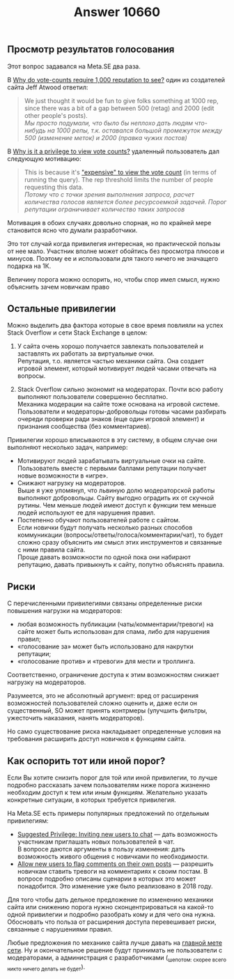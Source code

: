 ﻿---
title: "Answer 10660"
se.owner.user_id: 178556
se.owner.display_name: "default locale"
se.owner.link: "https://ru.meta.stackoverflow.com/users/178556/default-locale"
se.answer_id: 10660
se.question_id: 10659
se.post_type: answer
se.score: 9
se.is_accepted: False
---
<h2>Просмотр результатов голосования</h2>
<p>Этот вопрос задавался на Meta.SE два раза.</p>
<p>В <a href="https://meta.stackexchange.com/questions/37116/why-do-vote-counts-require-1-000-reputation-to-see">Why do vote-counts require 1,000 reputation to see?</a> один из создателей сайта Jeff Atwood ответил:</p>
<blockquote>
<p>We just thought it would be fun to give folks something at 1000 rep, since there was a bit of a gap between 500 (retag) and 2000 (edit other people's posts).<br />
<em>Мы просто подумали, что было бы неплохо дать людям что-нибудь на 1000 репы, т.к. оставался большой промежуток между 500 (изменение меток) и 2000 (правка чужих постов)</em></p>
</blockquote>
<p>В <a href="https://meta.stackexchange.com/questions/69852/why-is-it-a-privilege-to-view-vote-counts">Why is it a privilege to view vote counts?</a> удаленный пользователь дал следующую мотивацию:</p>
<blockquote>
<p>This is because it's <a href="https://meta.stackexchange.com/questions/747/show-total-votes-or-up-down-votes/1007#1007">&quot;expensive&quot; to view the vote count</a> (in terms of running the query). The rep threshold limits the number of people requesting this data.<br />
<em>Потому что с точки зрения выполнения запроса, расчет количества голосов является более ресурсоемкой задачей. Порог репутации ограничивает количество таких запросов</em></p>
</blockquote>
<p>Мотивация в обоих случаях довольно спорная, но по крайней мере становится ясно что думали разработчики.</p>
<p>Это тот случай когда привилегия интересная, но практической пользы от нее мало. Участник вполне может обойтись без просмотра плюсов и минусов. Поэтому ее и использовали для такого ничего не значащего подарка на 1К.</p>
<p>Величину порога можно оспорить, но, чтобы спор имел смысл, нужно объяснить зачем новичкам право</p>
<h2>Остальные привилегии</h2>
<p>Можно выделить два фактора которые в свое время повлияли на успех Stack Overflow и сети Stack Exchange в целом:</p>
<ol>
<li><p>У сайта очень хорошо получается завлекать пользователей и заставлять их работать за виртуальные очки.<br />
Репутация, т.о. является частью механики сайта. Она создает игровой элемент, который мотивирует людей часами отвечать на вопросы.</p>
</li>
<li><p>Stack Overflow сильно экономит на модераторах. Почти всю работу выполняют пользователи совершенно бесплатно.<br />
Механика модерации на сайте тоже основана на игровой системе. Пользователи и модераторы-добровольцы готовы часами разбирать очереди проверки ради знаков (еще один игровой элемент) и признания сообщества (без комментариев).</p>
</li>
</ol>
<p>Привилегии хорошо вписываются в эту систему, в общем случае они выполняют несколько задач, например:</p>
<ul>
<li>Мотивируют людей зарабатывать виртуальные очки на сайте.<br />
Пользователь вместе с первыми баллами репутации получает новые возможности в «игре».</li>
<li>Снижают нагрузку на модераторов.<br />
Выше я уже упомянул, что львиную долю модераторской работы выполняют добровольцы. Сайту выгодно оградить их от скучной рутины. Чем меньше людей имеют доступ к функции тем меньше людей используют ее для нарушения правил.</li>
<li>Постепенно обучают пользователей работе с сайтом.<br />
Если новички будут получать несколько разных способов коммуникации (вопросы/ответы/голоса/комментарии/чат), то будет сложно сразу объяснить им смысл этих инструментов и связанные с ними правила сайта.<br />
Проще давать возможности по одной пока они набирают репутацию, давать привыкнуть к сайту, попутно объяснять правила.</li>
</ul>
<h2>Риски</h2>
<p>С перечисленными привилегиями связаны определенные риски повышения нагрузки на модераторов:</p>
<ul>
<li>любая возможность публикации (чаты/комментарии/тревоги) на сайте может быть использован для спама, либо для нарушения правил;</li>
<li>«голосование за» может быть использовано для накрутки репутации;</li>
<li>«голосование против» и «тревоги» для мести и троллинга.</li>
</ul>
<p>Соответственно, ограничение доступа к этим возможностям снижает нагрузку на модераторов.</p>
<p>Разумеется, это не абсолютный аргумент: вред от расширения возможностей пользователей сложно оценить и, даже если он существенный, SO может принять контрмеры (улучшить фильтры, ужесточить наказания, нанять модераторов).</p>
<p>Но само существование риска накладывает определенные условия на требования расширить доступ новичков к функциям сайта.</p>
<h2>Как оспорить тот или иной порог?</h2>
<p>Если Вы хотите снизить порог для той или иной привилегии, то лучше подробно рассказать зачем пользователям ниже порога жизненно необходим доступ к тем или иным функциям. Желательно указать конкретные ситуации, в которых требуется привилегия.</p>
<p>На Meta.SE есть примеры популярных предложений по отдельным привилегиям:</p>
<ul>
<li><a href="https://meta.stackexchange.com/questions/277652/suggested-privilege-inviting-new-users-to-chat">Suggested Privilege: Inviting new users to chat</a> — дать возможность участникам приглашать новых пользователей в чат.<br />
В вопросе даются аргументы в пользу изменения: дать возможность живого общения с новичками по необходимости.</li>
<li><a href="https://meta.stackexchange.com/questions/311459/allow-new-users-to-flag-comments-on-their-own-posts">Allow new users to flag comments on their own posts</a> — разрешить новичкам ставить тревоги на комментариях к своим постам.
В вопросе подробно описаны сценарии в которых это может понадобится. Это изменение уже было реализовано в 2018 году.</li>
</ul>
<p>Для того чтобы дать дельное предложение по изменению механики сайта или снижению порога нужно сконцентрироваться на какой-то одной привилегии и подробно разобрать кому и для чего она нужна. Обосновать что польза от расширения доступа перевешивает риски, связанные с нарушениями правил.</p>
<p>Любые предложения по механике сайта лучше давать на <a href="https://meta.stackexchange.com/">главной мете сети</a>. Ну и окончательное решение будут принимать не пользователи с модераторами, а администрация с разработчиками (<sub>шепотом: скорее всего никто ничего делать не будет</sub>).</p>
